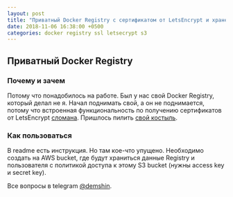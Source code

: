 ```yaml
---
layout: post
title: "Приватный Docker Registry с сертификатом от LetsEncrypt и хранением данных на S3"
date: 2018-11-06 16:38:00 +0500
categories: docker registry ssl letsecrypt s3
---
```


## Приватный Docker Registry

### Почему и зачем

Потому что понадобилось на работе. Был у нас свой Docker Registry, который делал не я. Начал поднимать свой, а он не поднимается, потому что встроенная функциональность по получению сертификатов от LetsEncrypt [сломана](https://github.com/docker/distribution/issues/2545). Пришлось пилить [свой костыль](https://github.com/demshin/private-docker-registry-ssl-s3).

### Как пользоваться

В readme есть инструкция. Но там кое-что упущено. Необходимо создать на AWS bucket, где будут храниться данные Registry и пользователя с политикой доступа к этому S3 bucket (нужны access key и secret key).

Все вопросы в telegram [@demshin](https://t.me/demshin).
